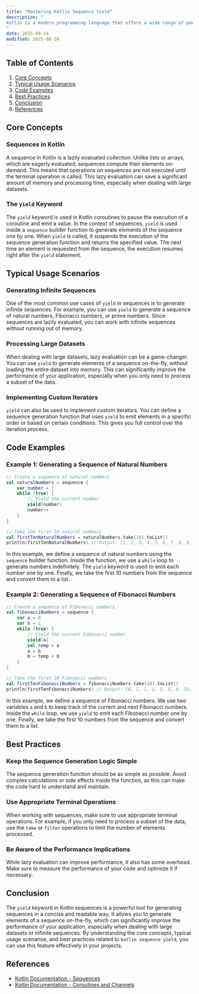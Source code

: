 ```yaml
---
title: "Mastering Kotlin Sequence Yield"
description: "
Kotlin is a modern programming language that offers a wide range of powerful features for developers. One such feature is the `yield` keyword in the context of Kotlin sequences. Sequences in Kotlin provide a lazy evaluation mechanism, which can significantly improve performance when dealing with large datasets. The `yield` keyword plays a crucial role in creating sequences in a more concise and readable way. In this blog post, we will explore the core concepts, typical usage scenarios, and best practices related to `kotlin sequence yield`.
"
date: 2025-08-24
modified: 2025-08-24
---
```


## Table of Contents
1. [Core Concepts](#core-concepts)
2. [Typical Usage Scenarios](#typical-usage-scenarios)
3. [Code Examples](#code-examples)
4. [Best Practices](#best-practices)
5. [Conclusion](#conclusion)
6. [References](#references)

## Core Concepts

### Sequences in Kotlin
A sequence in Kotlin is a lazily evaluated collection. Unlike lists or arrays, which are eagerly evaluated, sequences compute their elements on-demand. This means that operations on sequences are not executed until the terminal operation is called. This lazy evaluation can save a significant amount of memory and processing time, especially when dealing with large datasets.

### The `yield` Keyword
The `yield` keyword is used in Kotlin coroutines to pause the execution of a coroutine and emit a value. In the context of sequences, `yield` is used inside a `sequence` builder function to generate elements of the sequence one by one. When `yield` is called, it suspends the execution of the sequence generation function and returns the specified value. The next time an element is requested from the sequence, the execution resumes right after the `yield` statement.

## Typical Usage Scenarios

### Generating Infinite Sequences
One of the most common use cases of `yield` in sequences is to generate infinite sequences. For example, you can use `yield` to generate a sequence of natural numbers, Fibonacci numbers, or prime numbers. Since sequences are lazily evaluated, you can work with infinite sequences without running out of memory.

### Processing Large Datasets
When dealing with large datasets, lazy evaluation can be a game-changer. You can use `yield` to generate elements of a sequence on-the-fly, without loading the entire dataset into memory. This can significantly improve the performance of your application, especially when you only need to process a subset of the data.

### Implementing Custom Iterators
`yield` can also be used to implement custom iterators. You can define a sequence generation function that uses `yield` to emit elements in a specific order or based on certain conditions. This gives you full control over the iteration process.

## Code Examples

### Example 1: Generating a Sequence of Natural Numbers
```kotlin
// Create a sequence of natural numbers
val naturalNumbers = sequence {
    var number = 1
    while (true) {
        // Yield the current number
        yield(number)
        number++
    }
}

// Take the first 10 natural numbers
val firstTenNaturalNumbers = naturalNumbers.take(10).toList()
println(firstTenNaturalNumbers) // Output: [1, 2, 3, 4, 5, 6, 7, 8, 9, 10]
```
In this example, we define a sequence of natural numbers using the `sequence` builder function. Inside the function, we use a `while` loop to generate numbers indefinitely. The `yield` keyword is used to emit each number one by one. Finally, we take the first 10 numbers from the sequence and convert them to a list.

### Example 2: Generating a Sequence of Fibonacci Numbers
```kotlin
// Create a sequence of Fibonacci numbers
val fibonacciNumbers = sequence {
    var a = 0
    var b = 1
    while (true) {
        // Yield the current Fibonacci number
        yield(a)
        val temp = a
        a = b
        b = temp + b
    }
}

// Take the first 10 Fibonacci numbers
val firstTenFibonacciNumbers = fibonacciNumbers.take(10).toList()
println(firstTenFibonacciNumbers) // Output: [0, 1, 1, 2, 3, 5, 8, 13, 21, 34]
```
In this example, we define a sequence of Fibonacci numbers. We use two variables `a` and `b` to keep track of the current and next Fibonacci numbers. Inside the `while` loop, we use `yield` to emit each Fibonacci number one by one. Finally, we take the first 10 numbers from the sequence and convert them to a list.

## Best Practices

### Keep the Sequence Generation Logic Simple
The sequence generation function should be as simple as possible. Avoid complex calculations or side effects inside the function, as this can make the code hard to understand and maintain.

### Use Appropriate Terminal Operations
When working with sequences, make sure to use appropriate terminal operations. For example, if you only need to process a subset of the data, use the `take` or `filter` operations to limit the number of elements processed.

### Be Aware of the Performance Implications
While lazy evaluation can improve performance, it also has some overhead. Make sure to measure the performance of your code and optimize it if necessary.

## Conclusion
The `yield` keyword in Kotlin sequences is a powerful tool for generating sequences in a concise and readable way. It allows you to generate elements of a sequence on-the-fly, which can significantly improve the performance of your application, especially when dealing with large datasets or infinite sequences. By understanding the core concepts, typical usage scenarios, and best practices related to `kotlin sequence yield`, you can use this feature effectively in your projects.

## References
- [Kotlin Documentation - Sequences](https://kotlinlang.org/docs/sequences.html)
- [Kotlin Documentation - Coroutines and Channels](https://kotlinlang.org/docs/coroutines-overview.html)